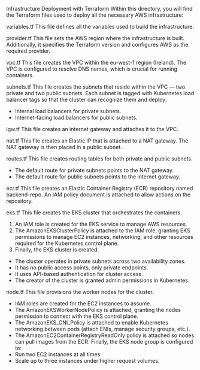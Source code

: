 Infrastructure Deployment with Terraform
Within this directory, you will find the Terraform files used to deploy all the necessary AWS infrastructure:

variables.tf
This file defines all the variables used to build the infrastructure.

provider.tf
This file sets the AWS region where the infrastructure is built. Additionally, it specifies the Terraform version and configures AWS as the required provider.

vpc.tf
This file creates the VPC within the eu-west-1 region (Ireland). The VPC is configured to resolve DNS names, which is crucial for running containers.

subnets.tf
This file creates the subnets that reside within the VPC — two private and two public subnets. Each subnet is tagged with Kubernetes load balancer tags so that the cluster can recognize them and deploy:

- Internal load balancers for private subnets.
- Internet-facing load balancers for public subnets.

igw.tf
This file creates an internet gateway and attaches it to the VPC.

nat.tf
This file creates an Elastic IP that is attached to a NAT gateway. The NAT gateway is then placed in a public subnet.

routes.tf
This file creates routing tables for both private and public subnets.

- The default route for private subnets points to the NAT gateway.
- The default route for public subnets points to the internet gateway.

ecr.tf
This file creates an Elastic Container Registry (ECR) repository named backend-repo. An IAM policy document is attached to allow actions on the repository.

eks.tf
This file creates the EKS cluster that orchestrates the containers.

1. An IAM role is created for the EKS service to manage AWS resources.
2. The AmazonEKSClusterPolicy is attached to the IAM role, granting EKS permissions to manage EC2 instances, networking, and other resources required for the Kubernetes control plane.
3. Finally, the EKS cluster is created.

- The cluster operates in private subnets across two availability zones.
- It has no public access points, only private endpoints.
- It uses API-based authentication for cluster access.
- The creator of the cluster is granted admin permissions in Kubernetes.

node.tf
This file provisions the worker nodes for the cluster.

- IAM roles are created for the EC2 instances to assume.
- The AmazonEKSWorkerNodePolicy is attached, granting the nodes permission to connect with the EKS control plane.
- The AmazonEKS_CNI_Policy is attached to enable Kubernetes networking between pods (attach ENIs, manage security groups, etc.).
- The AmazonEC2ContainerRegistryReadOnly policy is attached so nodes can pull images from the ECR.
  Finally, the EKS node group is configured to:
- Run two EC2 instances at all times.
- Scale up to three instances under higher request volumes.
